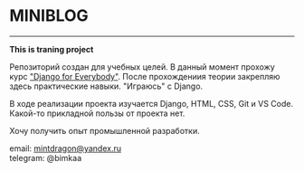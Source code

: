 # MINIBLOG
____
**This is traning project**   
  
Репозиторий создан для учебных целей. В данный момент прохожу курс ["Django for Everybody"](https://www.coursera.org/specializations/django). После прохождениия теории закрепляю здесь практические навыки. "Играюсь" с Django.   
   
В ходе реализации проекта изучается Django, HTML, CSS, Git и VS Code. Какой-то прикладной пользы от проекта нет.  
   
Хочу получить опыт промышленной разработки.   
 
email: mintdragon@yandex.ru   
telegram: @bimkaa